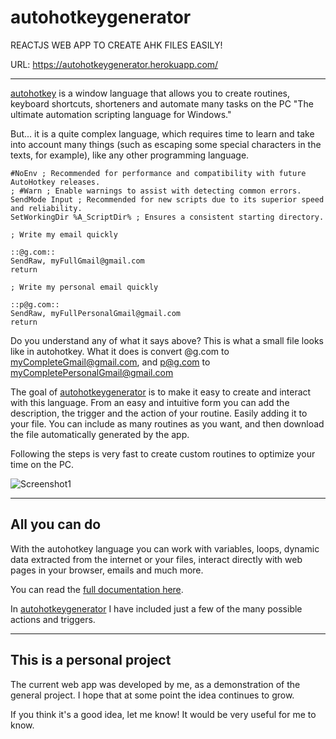 # autohotkeygenerator
REACTJS WEB APP TO CREATE AHK FILES EASILY!

URL: https://autohotkeygenerator.herokuapp.com/

____________________________________________________________________________________________________________________


[autohotkey](https://www.autohotkey.com/) is a window language that allows you to create routines, keyboard shortcuts, shorteners and automate many tasks on the PC
"The ultimate automation scripting language for Windows."

But... it is a quite complex language, which requires time to learn and take into account many things (such as escaping some special characters in the texts, for example), like any other programming language.


```
#NoEnv ; Recommended for performance and compatibility with future AutoHotkey releases.
; #Warn ; Enable warnings to assist with detecting common errors.
SendMode Input ; Recommended for new scripts due to its superior speed and reliability.
SetWorkingDir %A_ScriptDir% ; Ensures a consistent starting directory.

; Write my email quickly

::@g.com::
SendRaw, myFullGmail@gmail.com
return

; Write my personal email quickly

::p@g.com::
SendRaw, myFullPersonalGmail@gmail.com
return
```


Do you understand any of what it says above? This is what a small file looks like in autohotkey. What it does is convert @g.com to myCompleteGmail@gmail.com, and p@g.com to myCompletePersonalGmail@gmail.com

The goal of [autohotkeygenerator](https://autohotkeygenerator.herokuapp.com/) is to make it easy to create and interact with this language.
From an easy and intuitive form you can add the description, the trigger and the action of your routine. Easily adding it to your file. You can include as many routines as you want, and then download the file automatically generated by the app.

Following the steps is very fast to create custom routines to optimize your time on the PC.

![Screenshot1](https://user-images.githubusercontent.com/34286823/163688953-ed018016-ea11-4d2b-a94b-646dbc0a8d31.png)


_________________________________________________________________________________________________________________________________________

## All you can do

With the autohotkey language you can work with variables, loops, dynamic data extracted from the internet or your files, interact directly with web pages in your browser, emails and much more.

You can read the [full documentation here](https://www.autohotkey.com/docs/AutoHotkey.htm).

In [autohotkeygenerator](https://autohotkeygenerator.herokuapp.com/) I have included just a few of the many possible actions and triggers.

_________________________________________________________________________________________________________________________________________

## This is a personal project

The current web app was developed by me, as a demonstration of the general project.
I hope that at some point the idea continues to grow.

If you think it's a good idea, let me know! It would be very useful for me to know.
